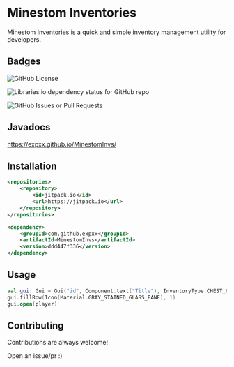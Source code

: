 
# Minestom Inventories

Minestom Inventories is a quick and simple inventory management utility for developers.


## Badges

![GitHub License](https://img.shields.io/github/license/expxx/Minestom-Payments?style=for-the-badge)


![Libraries.io dependency status for GitHub repo](https://img.shields.io/librariesio/github/expxx/MinestomInvs?style=for-the-badge)

![GitHub Issues or Pull Requests](https://img.shields.io/github/issues/expxx/MinestomInvs?style=for-the-badge)


## Javadocs
https://expxx.github.io/MinestomInvs/

## Installation

```xml
<repositories>
    <repository>
        <id>jitpack.io</id>
        <url>https://jitpack.io</url>
    </repository>
</repositories>

<dependency>
    <groupId>com.github.expxx</groupId>
    <artifactId>MinestomInvs</artifactId>
    <version>ddd447f336</version>
</dependency>
```

## Usage

```kotlin
val gui: Gui = Gui("id", Component.text("Title"), InventoryType.CHEST_6_ROW)
gui.fillRow(Icon(Material.GRAY_STAINED_GLASS_PANE), 1)
gui.open(player)
```


## Contributing

Contributions are always welcome!

Open an issue/pr :)

